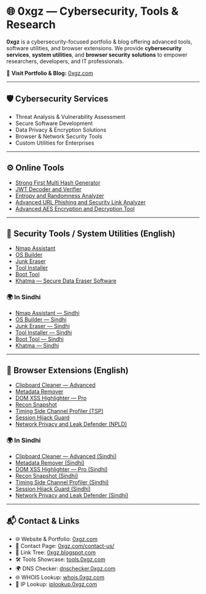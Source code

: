 # 🌐 0xgz — Cybersecurity, Tools & Research

**0xgz** is a cybersecurity-focused portfolio & blog offering advanced tools, software utilities, and browser extensions.
We provide **cybersecurity services**, **system utilities**, and **browser security solutions** to empower researchers, developers, and IT professionals.

🔗 **Visit Portfolio & Blog:** [0xgz.com](https://0xgz.com/)

---

## 🛡️ Cybersecurity Services

* Threat Analysis & Vulnerability Assessment
* Secure Software Development
* Data Privacy & Encryption Solutions
* Browser & Network Security Tools
* Custom Utilities for Enterprises

---

## ⚙️ Online Tools

* [Strong First Multi Hash Generator](https://0xgz.com/strong-first-multi-hash-generator/)
* [JWT Decoder and Verifier](https://0xgz.com/jwt-decoder-and-verifier/)
* [Entropy and Randomness Analyzer](https://0xgz.com/entropy-and-randomness-analyzer/)
* [Advanced URL Phishing and Security Link Analyzer](https://0xgz.com/advanced-url-phishing-and-security-link-analyzer/)
* [Advanced AES Encryption and Decryption Tool](https://0xgz.com/advanced-aes-encryption-and-decryption-tool/)

---

## 🔐 Security Tools / System Utilities (English)

* [Nmap Assistant](https://0xgz.com/nmap-assistant/)
* [OS Builder](https://0xgz.com/os-builder/)
* [Junk Eraser](https://0xgz.com/junk-eraser/)
* [Tool Installer](https://0xgz.com/tool-installer/)
* [Boot Tool](https://0xgz.com/boot-tool/)
* [Khatma — Secure Data Eraser Software](https://0xgz.com/khatma/)

### 🌍 In Sindhi

* [Nmap Assistant — Sindhi](https://0xgz.com/nmap-assistant-in-sindhi/)
* [OS Builder — Sindhi](https://0xgz.com/os-builder-in-sindhi/)
* [Junk Eraser — Sindhi](https://0xgz.com/junk-eraser-in-sindhi/)
* [Tool Installer — Sindhi](https://0xgz.com/tool-installer-in-sindhi/)
* [Boot Tool — Sindhi](https://0xgz.com/boot-tool-in-sindhi/)
* [Khatma — Sindhi](https://0xgz.com/khatma-in-sindhi/)

---

## 🧩 Browser Extensions (English)

* [Clipboard Cleaner — Advanced](https://0xgz.com/clipboard-cleaner-advanced/)
* [Metadata Remover](https://0xgz.com/metadata-remover/)
* [DOM XSS Highlighter — Pro](https://0xgz.com/dom-xss-highlighter/)
* [Recon Snapshot](https://0xgz.com/recon-snapshot/)
* [Timing Side Channel Profiler (TSP)](https://0xgz.com/timing-side-channel-profiler/)
* [Session Hijack Guard](https://0xgz.com/session-hijack-guard/)
* [Network Privacy and Leak Defender (NPLD)](https://0xgz.com/network-privacy-and-leak-defender/)

### 🌍 In Sindhi

* [Clipboard Cleaner — Advanced (Sindhi)](https://0xgz.com/clipboard-cleaner-advanced-in-sindhi/)
* [Metadata Remover (Sindhi)](https://0xgz.com/metadata-remover-in-sindhi/)
* [DOM XSS Highlighter — Pro (Sindhi)](https://0xgz.com/dom-xss-highlighter-in-sindhi/)
* [Recon Snapshot (Sindhi)](https://0xgz.com/recon-snapshot-in-sindhi/)
* [Timing Side Channel Profiler (Sindhi)](https://0xgz.com/timing-side-channel-profiler-in-sindhi/)
* [Session Hijack Guard (Sindhi)](https://0xgz.com/session-hijack-guard-in-sindhi/)
* [Network Privacy and Leak Defender (Sindhi)](https://0xgz.com/network-privacy-and-leak-defender-in-sindhi/)

---

## 📬 Contact & Links

* 🌐 Website & Portfolio: [0xgz.com](https://0xgz.com/)
* 📑 Contact Page: [0xgz.com/contact-us/](https://0xgz.com/contact-us/)
* 🔗 Link Tree: [0xgz.blogspot.com](https://0xgz.blogspot.com/)
* 🛠 Tools Showcase: [tools.0xgz.com](https://tools.0xgz.com/)
* 🌍 DNS Checker: [dnschecker.0xgz.com](https://dnschecker.0xgz.com/)
* 🌐 WHOIS Lookup: [whois.0xgz.com](https://whois.0xgz.com/)
* 📡 IP Lookup: [iplookup.0xgz.com](https://iplookup.0xgz.com/)
